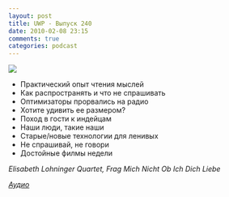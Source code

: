 ```yaml
---
layout: post
title: UWP - Выпуск 240
date: 2010-02-08 23:15
comments: true
categories: podcast
---
```

![](https://podcast.umputun.com/images/uwp/uwp240.jpg)


- Практический опыт чтения мыслей
- Как распространять и что не спрашивать
- Оптимизаторы прорвались на радио
- Хотите удивить ее размером?
- Поход в гости к индейцам
- Наши люди, такие наши
- Старые/новые технологии для ленивых
- Не спрашивай, не говори
- Достойные филмы недели


_Elisabeth Lohninger Quartet, Frag Mich Nicht Ob Ich Dich Liebe_

[*Аудио*](http://archive.rucast.net/uwp/media/ump_podcast240.mp3)
<audio src="http://archive.rucast.net/uwp/media/ump_podcast240.mp3" preload="none">

